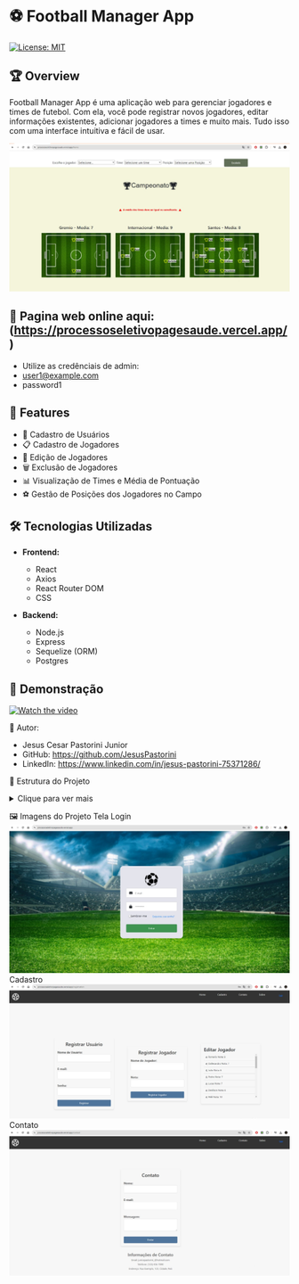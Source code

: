 # ⚽ Football Manager App

[![License: MIT](https://img.shields.io/badge/License-MIT-yellow.svg)](https://opensource.org/licenses/MIT)

## 🏆 Overview

Football Manager App é uma aplicação web para gerenciar jogadores e times de futebol. Com ela, você pode registrar novos jogadores, editar informações existentes, adicionar jogadores a times e muito mais. Tudo isso com uma interface intuitiva e fácil de usar.

![App Screenshot](/frontend/public/Home.jpeg)

## 🚀 Pagina web online aqui: (https://processoseletivopagesaude.vercel.app/)
- Utilize as credênciais de admin:
- user1@example.com
- password1

## 🚀 Features

- 📝 Cadastro de Usuários
- 📋 Cadastro de Jogadores
- 🔄 Edição de Jogadores
- 🗑️ Exclusão de Jogadores
- 📊 Visualização de Times e Média de Pontuação
- ⚽ Gestão de Posições dos Jogadores no Campo

## 🛠️ Tecnologias Utilizadas

- **Frontend:**
  - React
  - Axios
  - React Router DOM
  - CSS

- **Backend:**
  - Node.js
  - Express
  - Sequelize (ORM)
  - Postgres

## 🎥 Demonstração

[![Watch the video](path/to/video-thumbnail.png)](path/to/video.mp4)

👤 Autor: 
- Jesus Cesar Pastorini Junior
- GitHub: https://github.com/JesusPastorini
- LinkedIn: https://www.linkedin.com/in/jesus-pastorini-75371286/

📂 Estrutura do Projeto
<details>
  <summary>Clique para ver mais</summary>
  
</details>

🖼️ Imagens do Projeto
Tela Login
![login](/frontend/public/Login.jpeg)
Cadastro
![cadastro](/frontend/public/Cadastro.jpeg)
Contato
![contato](/frontend/public/Contato.jpeg)
